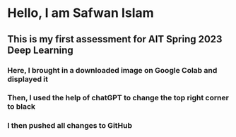 # Hello, I am Safwan Islam
## This is my first assessment for AIT Spring 2023 Deep Learning
### Here, I brought in a downloaded image on Google Colab and displayed it
### Then, I used the help of chatGPT to change the top right corner to black
### I then pushed all changes to GitHub
